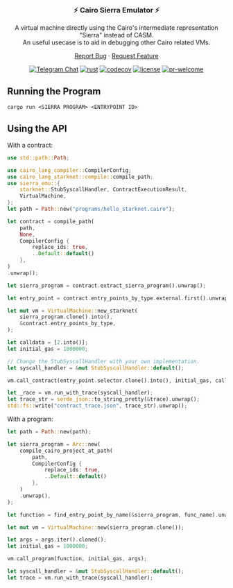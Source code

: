 <div align="center">

### ⚡ Cairo Sierra Emulator ⚡

A virtual machine directly using the Cairo's intermediate representation "Sierra" instead of CASM.<br>
An useful usecase is to aid in debugging other Cairo related VMs.

[Report Bug](https://github.com/lambdaclass/sierra-emu/issues/new) · [Request Feature](https://github.com/lambdaclass/sierra-emu/issues/new)

[![Telegram Chat][tg-badge]][tg-url]
[![rust](https://github.com/lambdaclass/sierra-emu/actions/workflows/ci.yml/badge.svg)](https://github.com/lambdaclass/sierra-emu/actions/workflows/ci.yml)
[![codecov](https://img.shields.io/codecov/c/github/lambdaclass/sierra-emu)](https://codecov.io/gh/lambdaclass/sierra-emu)
[![license](https://img.shields.io/github/license/lambdaclass/sierra-emu)](/LICENSE)
[![pr-welcome]](#-contributing)


[tg-badge]: https://img.shields.io/endpoint?url=https%3A%2F%2Ftg.sumanjay.workers.dev%2FLambdaStarkNet%2F&logo=telegram&label=chat&color=neon
[tg-url]: https://t.me/LambdaStarkNet
[pr-welcome]: https://img.shields.io/static/v1?color=orange&label=PRs&style=flat&message=welcome

</div>



## Running the Program
`cargo run <SIERRA PROGRAM> <ENTRYPOINT ID>`

## Using the API

With a contract:

```rust
use std::path::Path;

use cairo_lang_compiler::CompilerConfig;
use cairo_lang_starknet::compile::compile_path;
use sierra_emu::{
    starknet::StubSyscallHandler, ContractExecutionResult,
    VirtualMachine,
};
let path = Path::new("programs/hello_starknet.cairo");

let contract = compile_path(
    path,
    None,
    CompilerConfig {
        replace_ids: true,
        ..Default::default()
    },
)
.unwrap();

let sierra_program = contract.extract_sierra_program().unwrap();

let entry_point = contract.entry_points_by_type.external.first().unwrap();

let mut vm = VirtualMachine::new_starknet(
    sierra_program.clone().into(),
    &contract.entry_points_by_type,
);

let calldata = [2.into()];
let initial_gas = 1000000;

// Change the StubSyscallHandler with your own implementation.
let syscall_handler = &mut StubSyscallHandler::default();

vm.call_contract(entry_point.selector.clone().into(), initial_gas, calldata);

let _race = vm.run_with_trace(syscall_handler);
let trace_str = serde_json::to_string_pretty(&trace).unwrap();
std::fs::write("contract_trace.json", trace_str).unwrap();
```

With a program:

```rust
let path = Path::new(path);

let sierra_program = Arc::new(
    compile_cairo_project_at_path(
        path,
        CompilerConfig {
            replace_ids: true,
            ..Default::default()
        },
    )
    .unwrap(),
);

let function = find_entry_point_by_name(&sierra_program, func_name).unwrap();

let mut vm = VirtualMachine::new(sierra_program.clone());

let args = args.iter().cloned();
let initial_gas = 1000000;

vm.call_program(function, initial_gas, args);

let syscall_handler = &mut StubSyscallHandler::default();
let trace = vm.run_with_trace(syscall_handler);
```
